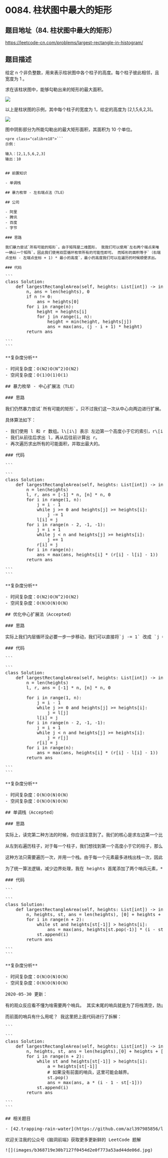 # 0084. 柱状图中最大的矩形

## 题目地址（84. 柱状图中最大的矩形）

<https://leetcode-cn.com/problems/largest-rectangle-in-histogram/>

## 题目描述

给定 n 个非负整数，用来表示柱状图中各个柱子的高度。每个柱子彼此相邻，且宽度为 1 。

求在该柱状图中，能够勾勒出来的矩形的最大面积。

![](images/a552991628ca48047aa1e26ac2b665d88ccb05ef.jpg)

以上是柱状图的示例，其中每个柱子的宽度为 1，给定的高度为 \[2,1,5,6,2,3\]。

![](images/cafdd8a839e672da8f6fc0d9c8ded69985d08f89.jpg)

图中阴影部分为所能勾勒出的最大矩形面积，其面积为 10 个单位。

```
<pre class="calibre18">```
示例：

输入：[2,1,5,6,2,3]
输出：10

```
```

## 前置知识

- 单调栈

## 暴力枚举 - 左右端点法（TLE）

## 公司

- 阿里
- 腾讯
- 百度
- 字节

### 思路

我们暴力尝试`所有可能的矩形`。由于矩阵是二维图形， 我我们可以使用`左右两个端点来唯一确认一个矩阵`。因此我们使用双层循环枚举所有的可能性即可。 而矩形的面积等于`（右端点坐标 - 左端点坐标 + 1) * 最小的高度`，最小的高度我们可以在遍历的时候顺便求出。

### 代码

```
<pre class="calibre18">```
<span class="hljs-class"><span class="hljs-keyword">class</span> <span class="hljs-title">Solution</span>:</span>
    <span class="hljs-function"><span class="hljs-keyword">def</span> <span class="hljs-title">largestRectangleArea</span><span class="hljs-params">(self, heights: List[int])</span> -> int:</span>
        n, ans = len(heights), <span class="hljs-params">0</span>
        <span class="hljs-keyword">if</span> n != <span class="hljs-params">0</span>:
            ans = heights[<span class="hljs-params">0</span>]
        <span class="hljs-keyword">for</span> i <span class="hljs-keyword">in</span> range(n):
            height = heights[i]
            <span class="hljs-keyword">for</span> j <span class="hljs-keyword">in</span> range(i, n):
                height = min(height, heights[j])
                ans = max(ans, (j - i + <span class="hljs-params">1</span>) * height)
        <span class="hljs-keyword">return</span> ans

```
```

**复杂度分析**

- 时间复杂度：O(N2)O(N^2)O(N2)
- 空间复杂度：O(1)O(1)O(1)

## 暴力枚举 - 中心扩展法（TLE）

### 思路

我们仍然暴力尝试`所有可能的矩形`。只不过我们这一次从中心向两边进行扩展。对于每一个 i，我们计算出其左边第一个高度小于它的索引 p，同样地，计算出右边第一个高度小于它的索引 q。那么以 i 为最低点能够构成的面积就是`(q - p - 1) * heights[i]`。 这种算法毫无疑问也是正确的。 我们证明一下，假设 f(i) 表示求以 i 为最低点的情况下，所能形成的最大矩阵面积。那么原问题转化为`max(f(0), f(1), f(2), ..., f(n - 1))`。

具体算法如下：

- 我们使用 l 和 r 数组。l\[i\] 表示 左边第一个高度小于它的索引，r\[i\] 表示 右边第一个高度小于它的索引。
- 我们从前往后求出 l，再从后往前计算出 r。
- 再次遍历求出所有的可能面积，并取出最大的。

### 代码

```
<pre class="calibre18">```
<span class="hljs-class"><span class="hljs-keyword">class</span> <span class="hljs-title">Solution</span>:</span>
    <span class="hljs-function"><span class="hljs-keyword">def</span> <span class="hljs-title">largestRectangleArea</span><span class="hljs-params">(self, heights: List[int])</span> -> int:</span>
        n = len(heights)
        l, r, ans = [<span class="hljs-params">-1</span>] * n, [n] * n, <span class="hljs-params">0</span>
        <span class="hljs-keyword">for</span> i <span class="hljs-keyword">in</span> range(<span class="hljs-params">1</span>, n):
            j = i - <span class="hljs-params">1</span>
            <span class="hljs-keyword">while</span> j >= <span class="hljs-params">0</span> <span class="hljs-keyword">and</span> heights[j] >= heights[i]:
                j -= <span class="hljs-params">1</span>
            l[i] = j
        <span class="hljs-keyword">for</span> i <span class="hljs-keyword">in</span> range(n - <span class="hljs-params">2</span>, <span class="hljs-params">-1</span>, <span class="hljs-params">-1</span>):
            j = i + <span class="hljs-params">1</span>
            <span class="hljs-keyword">while</span> j < n <span class="hljs-keyword">and</span> heights[j] >= heights[i]:
                j += <span class="hljs-params">1</span>
            r[i] = j
        <span class="hljs-keyword">for</span> i <span class="hljs-keyword">in</span> range(n):
            ans = max(ans, heights[i] * (r[i] - l[i] - <span class="hljs-params">1</span>))
        <span class="hljs-keyword">return</span> ans

```
```

**复杂度分析**

- 时间复杂度：O(N2)O(N^2)O(N2)
- 空间复杂度：O(N)O(N)O(N)

## 优化中心扩展法（Accepted）

### 思路

实际上我们内层循环没必要一步一步移动，我们可以直接将`j -= 1` 改成 `j = l[j]`, `j += 1` 改成 `j = r[j]`。

### 代码

```
<pre class="calibre18">```
<span class="hljs-class"><span class="hljs-keyword">class</span> <span class="hljs-title">Solution</span>:</span>
    <span class="hljs-function"><span class="hljs-keyword">def</span> <span class="hljs-title">largestRectangleArea</span><span class="hljs-params">(self, heights: List[int])</span> -> int:</span>
        n = len(heights)
        l, r, ans = [<span class="hljs-params">-1</span>] * n, [n] * n, <span class="hljs-params">0</span>

        <span class="hljs-keyword">for</span> i <span class="hljs-keyword">in</span> range(<span class="hljs-params">1</span>, n):
            j = i - <span class="hljs-params">1</span>
            <span class="hljs-keyword">while</span> j >= <span class="hljs-params">0</span> <span class="hljs-keyword">and</span> heights[j] >= heights[i]:
                j = l[j]
            l[i] = j
        <span class="hljs-keyword">for</span> i <span class="hljs-keyword">in</span> range(n - <span class="hljs-params">2</span>, <span class="hljs-params">-1</span>, <span class="hljs-params">-1</span>):
            j = i + <span class="hljs-params">1</span>
            <span class="hljs-keyword">while</span> j < n <span class="hljs-keyword">and</span> heights[j] >= heights[i]:
                j = r[j]
            r[i] = j
        <span class="hljs-keyword">for</span> i <span class="hljs-keyword">in</span> range(n):
            ans = max(ans, heights[i] * (r[i] - l[i] - <span class="hljs-params">1</span>))
        <span class="hljs-keyword">return</span> ans

```
```

**复杂度分析**

- 时间复杂度：O(N)O(N)O(N)
- 空间复杂度：O(N)O(N)O(N)

## 单调栈（Accepted）

### 思路

实际上，读完第二种方法的时候，你应该注意到了。我们的核心是求左边第一个比 i 小的和右边第一个比 i 小的。 如果你熟悉单调栈的话，那么应该会想到这是非常适合使用单调栈来处理的场景。

从左到右遍历柱子，对于每一个柱子，我们想找到第一个高度小于它的柱子，那么我们就可以使用一个单调递增栈来实现。 如果柱子大于栈顶的柱子，那么说明不是我们要找的柱子，我们把它塞进去继续遍历，如果比栈顶小，那么我们就找到了第一个小于的柱子。 **对于栈顶元素，其右边第一个小于它的就是当前遍历到的柱子，左边第一个小于它的就是栈中下一个要被弹出的元素**，因此以当前栈顶为最小柱子的面积为**当前栈顶的柱子高度 \* (当前遍历到的柱子索引 - 1 - 栈中下一个要被弹出的元素索引 - 1 + 1)**

这种方法只需要遍历一次，并用一个栈。由于每一个元素最多进栈出栈一次，因此时间和空间复杂度都是O(N)O(N)O(N)。

为了统一算法逻辑，减少边界处理，我在 heights 首尾添加了两个哨兵元素，**这样我们可以保证所有的柱子都会出栈**。

### 代码

```
<pre class="calibre18">```
<span class="hljs-class"><span class="hljs-keyword">class</span> <span class="hljs-title">Solution</span>:</span>
    <span class="hljs-function"><span class="hljs-keyword">def</span> <span class="hljs-title">largestRectangleArea</span><span class="hljs-params">(self, heights: List[int])</span> -> int:</span>
        n, heights, st, ans = len(heights), [<span class="hljs-params">0</span>] + heights + [<span class="hljs-params">0</span>], [], <span class="hljs-params">0</span>
        <span class="hljs-keyword">for</span> i <span class="hljs-keyword">in</span> range(n + <span class="hljs-params">2</span>):
            <span class="hljs-keyword">while</span> st <span class="hljs-keyword">and</span> heights[st[<span class="hljs-params">-1</span>]] > heights[i]:
                ans = max(ans, heights[st.pop(<span class="hljs-params">-1</span>)] * (i - st[<span class="hljs-params">-1</span>] - <span class="hljs-params">1</span>))
            st.append(i)
        <span class="hljs-keyword">return</span> ans

```
```

**复杂度分析**

- 时间复杂度：O(N)O(N)O(N)
- 空间复杂度：O(N)O(N)O(N)

2020-05-30 更新：

有的观众反应看不懂为啥需要两个哨兵。 其实末尾的哨兵就是为了将栈清空，防止遍历完成栈中还有没参与运算的数据。

而前面的哨兵有什么用呢？ 我这里把上面代码进行了拆解：

```
<pre class="calibre18">```
<span class="hljs-class"><span class="hljs-keyword">class</span> <span class="hljs-title">Solution</span>:</span>
    <span class="hljs-function"><span class="hljs-keyword">def</span> <span class="hljs-title">largestRectangleArea</span><span class="hljs-params">(self, heights: List[int])</span> -> int:</span>
        n, heights, st, ans = len(heights),[<span class="hljs-params">0</span>] + heights + [<span class="hljs-params">0</span>], [], <span class="hljs-params">0</span>
        <span class="hljs-keyword">for</span> i <span class="hljs-keyword">in</span> range(n + <span class="hljs-params">2</span>):
            <span class="hljs-keyword">while</span> st <span class="hljs-keyword">and</span> heights[st[<span class="hljs-params">-1</span>]] > heights[i]:
                a = heights[st[<span class="hljs-params">-1</span>]]
                <span class="hljs-title"># 如果没有前面的哨兵，这里可能会越界。</span>
                st.pop()
                ans = max(ans, a * (i - <span class="hljs-params">1</span> - st[<span class="hljs-params">-1</span>]))
            st.append(i)
        <span class="hljs-keyword">return</span> ans

```
```

## 相关题目

- [42.trapping-rain-water](https://github.com/azl397985856/leetcode/blob/master/problems/42.trapping-rain-water.md)

欢迎关注我的公众号《脑洞前端》获取更多更新鲜的 LeetCode 题解

![](images/b368719e30b7127f0454d2e0f773a53ad44de06d.jpg)